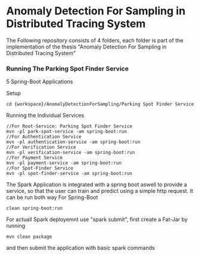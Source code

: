 # Anomaly Detection For Sampling in Distributed Tracing System 

The Following repository consists of 4 folders, each folder is part of the implementation of the thesis "Anomaly Detection For Sampling in Distributed Tracing System"

### Running The Parking Spot Finder Service

5 Spring-Boot Applications

Setup 
```
cd {workspace}/AnomalyDetectionForSampling/Parking Spot Finder Service
```
Running the Individual Services

```
//For Root-Service: Parking Spot Finder Service
mvn -pl park-spot-service -am spring-boot:run
//For Authentication Service
mvn -pl authentication-service -am spring-boot:run
//For Verification Service
mvn -pl verification-service -am spring-boot:run
//For Payment Service
mvn -pl payment-service -am spring-boot:run
//For Spot-Finder Service
mvn -pl spot-finder-service -am spring-boot:run
```

The Spark Application is integrated with a spring boot aswell to provide a service, so that the user can train and predict using a simple http request. It can be run both way
For Spring-Boot
```
clean spring-boot:run
```
For actuall Spark deployemnt use "spark submit", first create a Fat-Jar by running
```
mvn clean package
```
and then submit the application with basic spark commands





